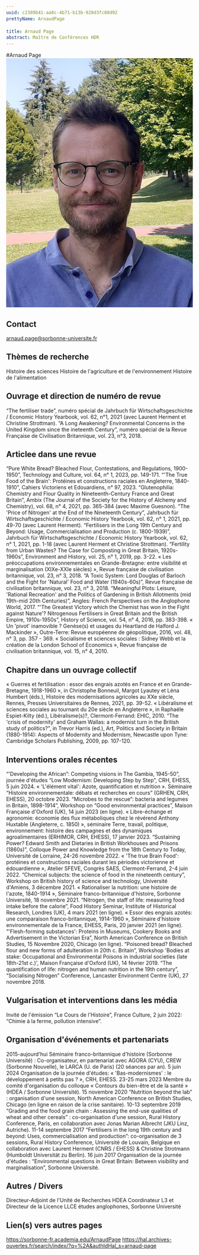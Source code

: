 ```yaml
---
uuid: c2389b41-aa8c-4b71-b13b-928d3fc60d92
prettyName: ArnaudPage

title: Arnaud Page
abstract: Maître de Conférences HDR
---
```


#Arnaud Page
![small](Page_Arnaud.jpg)

## Contact

 arnaud.page@sorbonne-universite.fr

## Thèmes de recherche

 Histoire des sciences
Histoire de l'agriculture et de l'environnement
Histoire de l'alimentation

## Ouvrage et direction de numéro de revue

 “The fertiliser trade”, numéro spécial de Jahrbuch für Wirtschaftsgeschichte / Economic History Yearbook, vol. 62, n°1, 2021 (avec Laurent Herment et Christine Strottman).
“A Long Awakening? Environmental Concerns in the United Kingdom since the ineteenth Century”, numéro spécial de la Revue Française de Civilisation Britannique, vol. 23, n°3, 2018.

## Articlee dans une revue

 “Pure White Bread? Bleached Flour, Contestations, and Regulations, 1900-1950”, Technology and Culture, vol. 64, n° 1, 2023, pp. 149-171.
“'The True Food of the Brain': Protéines et constructions raciales en Angleterre, 1840-1910”, Cahiers Victoriens et Edouardiens, n° 97, 2023.
“Glutenophilia: Chemistry and Flour Quality in Nineteenth-Century France and Great Britain”, Ambix (The Journal of the Society for the History of Alchemy and Chemistry), vol. 68, n° 4, 2021, pp. 365-384 (avec Maxime Guesnon).
“The 'Price of Nitrogen' at the End of the Nineteenth Century”, Jahrbuch für Wirtschaftsgeschichte / Economic History Yearbook, vol. 62, n° 1, 2021, pp. 49-70 (avec Laurent Herment).
“Fertilisers in the Long 19th Century and Beyond: Usage, Commercialisation and Production (c. 1800-1939)”, Jahrbuch für Wirtschaftsgeschichte / Economic History Yearbook, vol. 62, n° 1, 2021, pp. 1-18 (avec Laurent Herment et Christine Strottman).
“Fertility from Urban Wastes? The Case for Composting in Great Britain, 1920s-1960s”, Environment and History, vol. 25, n° 1, 2019, pp. 3-22. 
« Les préoccupations environnementales en Grande-Bretagne: entre visibilité et marginalisation (XIXe-XXIe siècles) », Revue française de civilisation britannique, vol. 23, n° 3, 2018.
“A Toxic System: Lord Douglas of Barloch and the Fight for 'Natural' Food and Water (1940s-60s)”, Revue française de civilisation britannique, vol. 23, n° 3, 2018.
“Meaningful Plots: Leisure, 'Rational Recreation' and the Politics of Gardening in British Allotments (mid 19th-mid 20th Centuries)”, Angles: French Perspectives on the Anglophone World, 2017.
“'The Greatest Victory which the Chemist has won in the Fight against Nature'? Nitrogenous Fertilisers in Great Britain and the British Empire, 1910s-1950s”, History of Science, vol. 54, n° 4, 2016, pp. 383-398.
« Un 'pivot' inamovible ? Genèse(s) et usages du Heartland de Halford J. Mackinder », Outre-Terre: Revue européenne de géopolitique, 2016, vol. 48, n° 3, pp. 357 - 369.
« Socialisme et sciences sociales : Sidney Webb et la création de la London School of Economics », Revue française de civilisation britannique, vol. 15, n° 4, 2010.

## Chapitre dans un ouvrage collectif

 « Guerres et fertilisation : essor des engrais azotés en France et en Grande-Bretagne, 1918-1960 », in Christophe Bonneuil, Margot Lyautey et Léna Humbert (éds.), Histoire des modernisations agricoles au XXe siècle, Rennes, Presses Universitaires de Rennes, 2021, pp. 39-52.
« Libéralisme et sciences sociales au tournant du 20e siècle en Angleterre », in Raphaële Espiet-Kilty (éd.), Libéralisme(s)?, Clermont-Ferrand: EHIC, 2010.
“The 'crisis of modernity' and Graham Wallas: a modernist turn in the British study of politics?”, in Trevor Harris (ed.), Art, Politics and Society in Britain (1880-1914): Aspects of Modernity and Modernism, Newcastle upon Tyne: Cambridge Scholars Publishing, 2009, pp. 107-120.

## Interventions orales récentes

 “'Developing the African”: Competing visions in The Gambia, 1945-50”, journée d'études “Low Modernism: Developing Step by Step”, CRH, EHESS, 5 juin 2024.
« 'L'élément vital': Azote, quantification et nutrition ». Séminaire “Histoire environnementale: débats et recherches en cours” (GRHEN, CRH, EHESS), 20 octobre 2023.
“Microbes to the rescue”: bacteria and legumes in Britain, 1898-1914”,  Workshop on “Good environmental practices”, Maison Française d'Oxford (UK), 14 juin 2023 (en ligne). 
« Libre-échange et agronomie: économie des flux métaboliques chez le révérend Anthony Huxtable (Angleterre, c. 1850) », séminaire Terre, travail, politique, environnement: histoire des campagnes et des dynamiques agroalimentaires (ERHIMOR, CRH, EHESS), 17 janvier 2023.
“Sustaining Power? Edward Smith and Dietaries in British Workhouses and Prisons (1860s)”, Colloque Power and Knowledge from the 18th Century to Today, Université de Lorraine, 24-26 novembre 2022. 
« 'The true Brain Food':  protéines et constructions raciales durant les périodes victorienne et édouardienne », Atelier SFEVE, Congrès SAES, Clermont-Ferrand, 2-4 juin 2022.
“Chemical subjects: the science of food in the nineteenth century”, Workshop on British history of science and technology, Université d'Amiens, 3 décembre 2021.
« Rationaliser la nutrition: une histoire de l'azote, 1840-1914 », Séminaire franco-britannique d'histoire, Sorbonne Université, 18 novembre 2021.
“Nitrogen, the staff of life: measuring food intake before the calorie”, Food History Seminar, Institute of Historical Research, Londres (UK), 4 mars 2021 (en ligne).
« Essor des engrais azotés: une comparaison franco-britannique, 1914-1960 », Séminaire d'histoire environnementale de la France, EHESS, Paris, 20 janvier 2021 (en ligne).
“'Flesh-forming substances': Proteins in Museums, Cookery Books and Advertisement in the Victorian Era”, North American Conference on British Studies, 15 Novembre 2020, Chicago (en ligne).
“Poisoned bread? Bleached flour and new forms of adulteration in 20th c. Britain”, Workshop 'Bodies at stake: Occupational and Environmental Poisons in industrial societies (late 18th-21st c.)', Maison Française d'Oxford (UK), 14 février 2019. 
“The quantification of life: nitrogen and human nutrition in the 19th century”, “Socialising Nitrogen” Conference, Lancaster Environment Centre (UK), 27 novembre 2018.

## Vulgarisation et interventions dans les média

 Invité de l'émission “Le Cours de l'Histoire”, France Culture, 2 juin 2022: “Chimie à la ferme, pollution intensive”.

## Organisation d'événements et partenariats

 2015-aujourd'hui		Séminaire franco-britannique d'histoire (Sorbonne Université) : Co-organisateur, en partenariat avec AGORA (CYU), CREW (Sorbonne Nouvelle), le LARCA (U. de Paris) (20 séances par an). 
5 juin 2024	 Organisation de la journée d'études: « 'Bas-modernismes' : le développement à petits pas ? », CRH, EHESS.
23-25 mars 2023	Membre du comité d'organisation du colloque « Contours du bien-être et de la santé » (HDEA / Sorbonne Université). 
15 novembre 2020		“Nutrition beyond the lab” : organisation d'une session, North American Conference on British Studies, Chicago (en ligne en raison de la crise sanitaire). 
10-13 septembre 2019	“Grading and the food grain chain : Assessing the end-use qualities of wheat and other cereals” : co-organisation d'une session, Rural History Conference, Paris, en collaboration avec Jonas Marian Albrecht (JKU Linz, Autriche). 
11-14 septembre 2017	“Fertilisers in the long 19th century and beyond: Uses, commercialisation and production”: co-organisation de 3 sessions, Rural History Conference, Université de Louvain, Belgique en collaboration avec Laurent Herment (CNRS / EHESS) & Christine Strotmann (Humboldt Universität zu Berlin).
16 juin 2017		Organisation de la journée d'études :	“Environmental questions in Great Britain: Between visibility and marginalisation”, Sorbonne Université.

## Autres / Divers

 Directeur-Adjoint de l'Unité de Recherches HDEA
Coordinateur L3 et Directeur de la Licence LLCE études anglophones, Sorbonne Université

## Lien(s) vers autres pages

 https://sorbonne-fr.academia.edu/ArnaudPage
https://hal.archives-ouvertes.fr/search/index/?q=%2A&authIdHal_s=arnaud-page

